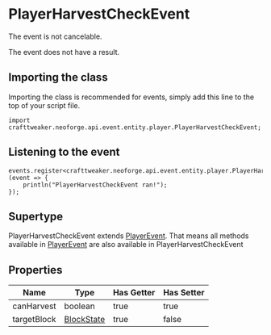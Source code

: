 # PlayerHarvestCheckEvent

The event is not cancelable.

The event does not have a result.

## Importing the class

Importing the class is recommended for events, simply add this line to the top of your script file.
```zenscript
import crafttweaker.neoforge.api.event.entity.player.PlayerHarvestCheckEvent;
```


## Listening to the event

```zenscript
events.register<crafttweaker.neoforge.api.event.entity.player.PlayerHarvestCheckEvent>(event => {
    println("PlayerHarvestCheckEvent ran!");
});
```


## Supertype

PlayerHarvestCheckEvent extends [PlayerEvent](/neoforge/api/event/entity/player/PlayerEvent). That means all methods available in [PlayerEvent](/neoforge/api/event/entity/player/PlayerEvent) are also available in PlayerHarvestCheckEvent

## Properties

|    Name     |                    Type                     | Has Getter | Has Setter |
|-------------|---------------------------------------------|------------|------------|
| canHarvest  | boolean                                     | true       | true       |
| targetBlock | [BlockState](/vanilla/api/block/BlockState) | true       | false      |

